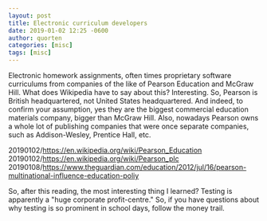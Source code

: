 ```yaml
---
layout: post
title: Electronic curriculum developers
date: 2019-01-02 12:25 -0600
author: quorten
categories: [misc]
tags: [misc]
---
```


Electronic homework assignments, often times proprietary software
curriculums from companies of the like of Pearson Education and McGraw
Hill.  What does Wikipedia have to say about this?  Interesting.  So,
Pearson is British headquartered, not United States headquartered.
And indeed, to confirm your assumption, yes they are the biggest
commercial education materials company, bigger than McGraw Hill.
Also, nowadays Pearson owns a whole lot of publishing companies that
were once separate companies, such as Addison-Wesley, Prentice Hall,
etc.

20190102/https://en.wikipedia.org/wiki/Pearson_Education  
20190102/https://en.wikipedia.org/wiki/Pearson_plc  
20190108/https://www.theguardian.com/education/2012/jul/16/pearson-multinational-influence-education-poliy

So, after this reading, the most interesting thing I learned?  Testing
is apparently a "huge corporate profit-centre."  So, if you have
questions about why testing is so prominent in school days, follow the
money trail.
